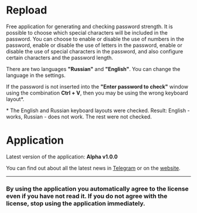 # Repload
Free application for generating and checking password strength. It is possible to choose which special characters will be included in the password. You can choose to enable or disable the use of numbers in the password, enable or disable the use of letters in the password, enable or disable the use of special characters in the password, and also configure certain characters and the password length.

There are two languages **​​"Russian"** and **"English"**. You can change the language in the settings.

If the password is not inserted into the **"Enter password to check"** window using the combination ****Ctrl + V****, then you may be using the wrong keyboard layout*.

\* The English and Russian keyboard layouts were checked. Result: English - works, Russian - does not work. The rest were not checked.

# Application
Latest version of the application: **Alpha v1.0.0**

You can find out about all the latest news in [Telegram](https://t.me/thequat) or on the [website](https://quat.ct.ws/en/home/).

---

### By using the application you automatically agree to the license even if you have not read it. If you do not agree with the license, stop using the application immediately.
